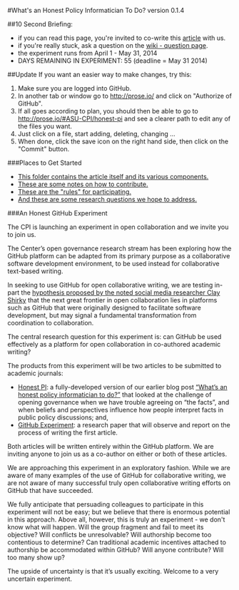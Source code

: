 #What's an Honest Policy Informatician To Do?
version 0.1.4

##10 Second Briefing:
- if you can read this page, you're invited to co-write this [article](https://github.com/ASU-CPI/honest-pi/tree/master/article) with us.
- if you're really stuck, ask a question on the [wiki - question page](https://github.com/ASU-CPI/honest-pi/wiki/Questions).
- the experiment runs from April 1 - May 31, 2014 
- DAYS REMAINING IN EXPERIMENT: 55 (deadline = May 31 2014)
 
##Update
If you want an easier way to make changes, try this: 

1. Make sure you are logged into GitHub.
2. In another tab or window go to http://prose.io/ and click on "Authorize of GitHub". 
3. If all goes according to plan, you should then be able to go to http://prose.io/#ASU-CPI/honest-pi and see a clearer path to edit any of the files you want. 
4. Just click on a file, start adding, deleting, changing ... 
5. When done, click the save icon on the right hand side, then click on the "Commit" button. 

###Places to Get Started
- [This folder contains the article itself and its various components.](https://github.com/ASU-CPI/honest-pi/tree/master/article)
- [These are some notes on how to contribute.](https://github.com/ASU-CPI/honest-pi/blob/master/contributing.md)
- [These are the "rules" for participating.](https://github.com/ASU-CPI/honest-pi/blob/master/rules.md)
- [And these are some research questions we hope to address.](https://github.com/ASU-CPI/honest-pi/blob/master/researchquestions.md)

###An Honest GitHub Experiment

The CPI is launching an experiment in open collaboration and we invite you to join us.

The Center’s open governance research stream has been exploring how the GitHub platform can be adapted from its primary purpose as a collaborative software development environment, to be used instead for collaborative text-based writing. 

In seeking to use GitHub for open collaborative writing, we are testing in-part the [hypothesis proposed by the noted social media researcher Clay Shirky](http://youtu.be/CEN4XNth61o?t=14m52s) that the next great frontier in open collaboration lies in platforms such as GitHub that were originally designed to facilitate software development, but may signal a fundamental transformation from coordination to collaboration. 

The central research question for this experiment is: can GitHub be used effectively as a platform for open collaboration in co-authored academic writing? 

The products from this experiment will be two articles to be submitted to academic journals: 
- [Honest PI](https://github.com/ASU-CPI/honest-pi): a fully-developed version of our earlier blog post [“What’s an honest policy informatician to do?”](http://cpi.asu.edu/whats-honest-policy-informatician-do) that looked at the challenge of opening governance when we have trouble agreeing on “the facts”, and when beliefs and perspectives influence how people interpret facts in public policy discussions; and, 
- [GitHub Experiment](https://github.com/ASU-CPI/github-experiment): a research paper that will observe and report on the process of writing the first article. 

Both articles will be written entirely within the GitHub platform. We are inviting anyone to join us as a co-author on either or both of these articles. 

We are approaching this experiment in an exploratory fashion. While we are aware of many examples of the use of GitHub for collaborative writing, we are not aware of many successful truly open collaborative writing efforts on GitHub that have succeeded. 

We fully anticipate that persuading colleagues to participate in this experiment will not be easy; but we believe that there is enormous potential in this approach. Above all, however, this is truly an experiment - we don't know what will happen. Will the group fragment and fail to meet its objective? Will conflicts be unresolvable? Will authorship become too contentious to determine? Can traditional academic incentives attached to authorship be accommodated within GitHub? Will anyone contribute? Will too many show up?

The upside of uncertainty is that it’s usually exciting. Welcome to a very uncertain experiment. 
